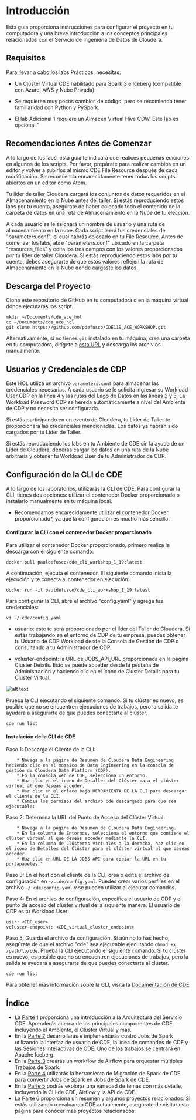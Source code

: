 # Introducción

Esta guía proporciona instrucciones para configurar el proyecto en tu computadora y una breve introducción a los conceptos principales relacionados con el Servicio de Ingeniería de Datos de Cloudera.

## Requisitos

Para llevar a cabo los labs Prácticos, necesitas:

* Un Clúster Virtual CDE habilitado para Spark 3 e Iceberg (compatible con Azure, AWS y Nube Privada).

* Se requieren muy pocos cambios de código, pero se recomienda tener familiaridad con Python y PySpark.

* El lab Adicional 1 requiere un Almacén Virtual Hive CDW. Este lab es opcional."

## Recomendaciones Antes de Comenzar

A lo largo de los labs, esta guía te indicará que realices pequeñas ediciones en algunos de los scripts. Por favor, prepárate para realizar cambios en un editor y volver a subirlos al mismo CDE File Resource después de cada modificación. Se recomienda encarecidamente tener todos los scripts abiertos en un editor como Atom.

Tu líder de taller Cloudera cargará los conjuntos de datos requeridos en el Almacenamiento en la Nube antes del taller. Si estás reproduciendo estos labs por tu cuenta, asegúrate de haber colocado todo el contenido de la carpeta de datos en una ruta de Almacenamiento en la Nube de tu elección.

A cada usuario se le asignará un nombre de usuario y una ruta de almacenamiento en la nube. Cada script leerá tus credenciales de "parameters.conf", el cual habrás colocado en tu File Resource. Antes de comenzar los labs, abre "parameters.conf" ubicado en la carpeta "resources_files" y edita los tres campos con los valores proporcionados por tu líder de taller Cloudera. Si estás reproduciendo estos labs por tu cuenta, debes asegurarte de que estos valores reflejen la ruta de Almacenamiento en la Nube donde cargaste los datos.

## Descarga del Proyecto

Clona este repositorio de GitHub en tu computadora o en la máquina virtual donde ejecutarás los script.

```
mkdir ~/Documents/cde_ace_hol
cd ~/Documents/cde_ace_hol
git clone https://github.com/pdefusco/CDE119_ACE_WORKSHOP.git
```

Alternativamente, si no tienes `git` instalado en tu máquina, crea una carpeta en tu computadora, dirígete a [esta URL](https://github.com/pdefusco/CDE119_ACE_WORKSHOP.git) y descarga los archivios manualmente.

## Usuarios y Credenciales de CDP

Este HOL utiliza un archivo `parameters.conf` para almacenar las credenciales necesarias. A cada usuario se le solicita ingresar su Workload User CDP en la línea 4 y las rutas del Lago de Datos en las líneas 2 y 3. La Workload Password CDP se hereda automáticamente a nivel del Ambiente de CDP y no necesita ser configurada.

Si estás participando en un evento de Cloudera, tu Líder de Taller te proporcionará las credenciales mencionadas. Los datos ya habrán sido cargados por tu Líder de Taller.

Si estás reproduciendo los labs en tu Ambiente de CDE sin la ayuda de un Líder de Cloudera, deberás cargar los datos en una ruta de la Nube arbitraria y obtener tu Workload User de tu Administrador de CDP.

## Configuración de la CLI de CDE

A lo largo de los laboratorios, utilizarás la CLI de CDE. Para configurar la CLI, tienes dos opciones: utilizar el contenedor Docker proporcionado o instalarlo manualmente en tu máquina local.
* Recomendamos encarecidamente utilizar el contenedor Docker proporcionado*, ya que la configuración es mucho más sencilla.

#### Configurar la CLI con el contenedor Docker proporcionado

Para utilizar el contenedor Docker proporcionado, primero realiza la descarga con el siguiente comando:

```docker pull pauldefusco/cde_cli_workshop_1_19:latest```

A continuación, ejecuta el contenedor. El siguiente comando inicia la ejecución y te conecta al contenedor en ejecución:

```docker run -it pauldefusco/cde_cli_workshop_1_19:latest```

Para configurar la CLI, abre el archivo "config.yaml" y agrega tus credenciales:

```vi ~/.cde/config.yaml```

* usuario: este te será proporcionado por el líder del Taller de Cloudera. Si estás trabajando en el entorno de CDP de tu empresa, puedes obtener tu Usuario de CDP Workload desde la Consola de Gestión de CDP o consultando a tu Administrador de CDP.

* vcluster-endpoint: la URL de JOBS_API_URL proporcionada en la página Cluster Details. Esto se puede acceder desde la pestaña de Administración y haciendo clic en el ícono de Cluster Details para tu Clúster Virtual.

![alt text](../../img/cde_virtual_cluster_details.png)

Prueba la CLI ejecutando el siguiente comando. Si tu clúster es nuevo, es posible que no se encuentren ejecuciones de trabajos, pero la salida te ayudará a asegurarte de que puedes conectarte al clúster.

```cde run list```

#### Instalación de la CLI de CDE

Paso 1: Descarga el Cliente de la CLI:
```
    * Navega a la página de Resumen de Cloudera Data Engineering haciendo clic en el mosaico de Data Engineering en la consola de gestión de Cloudera Data Platform (CDP).
    * En la consola web de CDE, selecciona un entorno.
    * Haz clic en el icono de Detalles del Clúster para el clúster virtual al que deseas acceder.
    * Haz clic en el enlace bajo HERRAMIENTA DE LA CLI para descargar el cliente de la CLI.
    * Cambia los permisos del archivo cde descargado para que sea ejecutable:
```

Paso 2: Determina la URL del Punto de Acceso del Clúster Virtual:
```
    * Navega a la página de Resumen de Cloudera Data Engineering.
    * En la columna de Entornos, selecciona el entorno que contiene el clúster virtual al que deseas acceder mediante la CLI.
    * En la columna de Clústeres Virtuales a la derecha, haz clic en el icono de Detalles del Clúster para el clúster virtual al que deseas acceder.
    * Haz clic en URL DE LA JOBS API para copiar la URL en tu portapapeles."
```

Paso 3: En el host con el cliente de la CLI, crea o edita el archivo de configuración en ```~/.cde/config.yaml```. Puedes crear varios perfiles en el archivo ```~/.cde/config.yaml``` y se pueden utilizar al ejecutar comandos.

Paso 4: En el archivo de configuración, especifica el usuario de CDP y el punto de acceso del clúster virtual de la siguiente manera. El usuario de CDP es tu Workload User:

```
user: <CDP_user>
vcluster-endpoint: <CDE_virtual_cluster_endpoint>
```

Paso 5: Guarda el archivo de configuración. Si aún no lo has hecho, asegúrate de que el archivo "cde" sea ejecutable ejecutando ```chmod +x /path/to/cde```. Prueba la CLI ejecutando el siguiente comando. Si tu clúster es nuevo, es posible que no se encuentren ejecuciones de trabajos, pero la salida te ayudará a asegurarte de que puedes conectarte al clúster.

```cde run list```

Para obtener más información sobre la CLI, visita la [Documentación de CDE](https://docs.cloudera.com/data-engineering/cloud/cli-access/topics/cde-cli.html)

## Índice

* La [Parte 1](https://github.com/pdefusco/CDE119_ACE_WORKSHOP/blob/main/step_by_step_guides/espanol/parte01_arquitectura_cde.md#parte-1-arquitectura-de-cde) proporciona una introducción a la Arquitectura del Servicio CDE. Aprenderás acerca de los principales componentes de CDE, incluyendo el Ambiente, el Clúster Virtual y más.
* En la [Parte 2](https://github.com/pdefusco/CDE119_ACE_WORKSHOP/blob/main/step_by_step_guides/espanol/parte02_spark.md#parte-2-desarrollo-e-implementaci%C3%B3n-de-jobs-de-spark-en-cde) desarrollarás e implementarás cuatro Jobs de Spark utilizando la interfaz de usuario de CDE, la línea de comandos de CDE y las Sesiones Interactivas de CDE. Uno de los trabajos se centrará en Apache Iceberg.
* En la [Parte 3](https://github.com/pdefusco/CDE119_ACE_WORKSHOP/blob/main/step_by_step_guides/espanol/parte03_airflow.md#parte-3-orquestaci%C3%B3n-de-pipelines-de-ingegneria-de-datos-con-airflow) crearás un workflow de Airflow para orquestar múltiples Trabajos de Spark.
* En la [Parte 4](https://github.com/pdefusco/CDE119_ACE_WORKSHOP/blob/main/step_by_step_guides/espanol/parte04_spark_migration_tool.md#parte-4-utilizo-de-la-spark-migration-tool-de-cde-para-convertir-spark-submits-en-cde-spark-submits) utilizarás la herramienta de Migración de Spark de CDE para convertir Jobs de Spark en Jobs de Spark de CDE.
* En la [Parte 5](https://github.com/pdefusco/CDE119_ACE_WORKSHOP/blob/main/step_by_step_guides/espanol/parte05_extras.md#parte-5-labs-adicionales) podrás explorar una variedad de temas con más detalle, incluyendo la CLI de CDE, Airflow y la API de CDE..
* La [Parte 6](https://github.com/pdefusco/CDE119_ACE_WORKSHOP/blob/main/step_by_step_guides/espanol/parte06_proyectos_relacionados.md#parte-6-conclusiones-y-pr%C3%B3ximos-pasos) proporciona un resumen y algunos proyectos relacionados. Si estás utilizando o evaluando CDE actualmente, asegúrate de visitar esta página para conocer más  proyectos relacionados.

